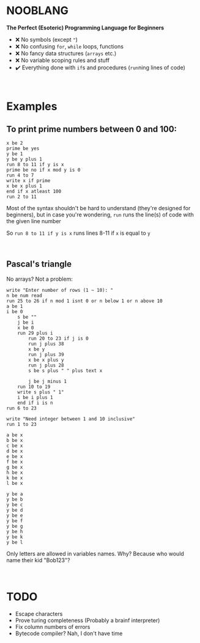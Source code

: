 # NOOBLANG

**The Perfect (Esoteric) Programming Language for Beginners**
- ❌ No symbols (except `"`)
- ❌ No confusing `for`, `while` loops, functions
- ❌ No fancy data structures (`arrays` etc.)
- ❌ No variable scoping rules and stuff
- ✔️ Everything done with `if`s and procedures (`run`ning lines of code)

<br>

# Examples
## To print prime numbers between 0 and 100:
```
x be 2                         
prime be yes                  
y be 1                     
y be y plus 1
run 8 to 11 if y is x      
prime be no if x mod y is 0
run 4 to 7
write x if prime 
x be x plus 1
end if x atleast 100
run 2 to 11
```

Most of the syntax shouldn't be hard to understand (they're designed for beginners),
but in case you're wondering, `run` runs the line(s) of code with the given line number

So `run 8 to 11 if y is x` runs lines 8-11 if `x` is equal to `y`  

<br>

## Pascal's triangle
No arrays? Not a problem:
```
write "Enter number of rows (1 ~ 10): "
n be num read
run 25 to 26 if n mod 1 isnt 0 or n below 1 or n above 10
a be 1
i be 0
    s be ""
    j be i
    x be 0
    run 29 plus i
        run 20 to 23 if j is 0
        run j plus 38
        x be y
        run j plus 39
        x be x plus y
        run j plus 28
        s be s plus " " plus text x

        j be j minus 1
    run 10 to 19
    write s plus " 1"
    i be i plus 1
    end if i is n
run 6 to 23

write "Need integer between 1 and 10 inclusive"
run 1 to 23

a be x
b be x
c be x
d be x
e be x
f be x
g be x
h be x
k be x
l be x

y be a
y be b
y be c
y be d
y be e
y be f 
y be g
y be h
y be k
y be l
```
Only letters are allowed in variables names. Why? Because who would name their kid "Bob123"?

<br>

# TODO
- Escape characters
- Prove turing completeness (Probably a brainf interpreter)
- Fix column numbers of errors
- Bytecode compiler? Nah, I don't have time


